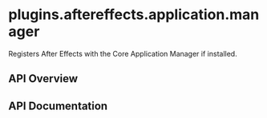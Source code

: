 # plugins.aftereffects.application.manager

Registers After Effects with the Core Application Manager if installed.

## API Overview

## API Documentation

